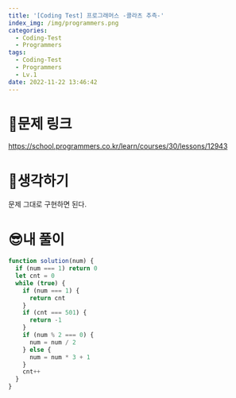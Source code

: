 ```yaml
---
title: '[Coding Test] 프로그래머스 -콜라츠 추측-'
index_img: /img/programmers.png
categories:
  - Coding-Test
  - Programmers
tags:
  - Coding-Test
  - Programmers
  - Lv.1
date: 2022-11-22 13:46:42
---
```

# 📃문제 링크
https://school.programmers.co.kr/learn/courses/30/lessons/12943

# 🤨생각하기
문제 그대로 구현하면 된다.

# 😎내 풀이
```js
function solution(num) {
  if (num === 1) return 0
  let cnt = 0
  while (true) {
    if (num === 1) {
      return cnt
    }
    if (cnt === 501) {
      return -1
    }
    if (num % 2 === 0) {
      num = num / 2
    } else {
      num = num * 3 + 1
    }
    cnt++
  }
}
```
